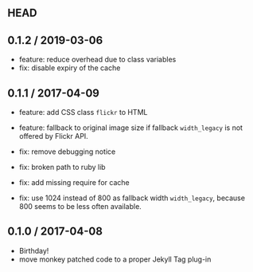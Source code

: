 ## HEAD

## 0.1.2 / 2019-03-06

  * feature: reduce overhead due to class variables
  * fix: disable expiry of the cache

## 0.1.1 / 2017-04-09

  * feature: add CSS class `flickr` to HTML
  * feature: fallback to original image size if fallback `width_legacy` is not offered by Flickr API.

  * fix: remove debugging notice
  * fix: broken path to ruby lib
  * fix: add missing require for cache
  * fix: use 1024 instead of 800 as fallback width `width_legacy`, because 800 seems to be less often available.

## 0.1.0 / 2017-04-08

  * Birthday!
  * move monkey patched code to a proper Jekyll Tag plug-in
